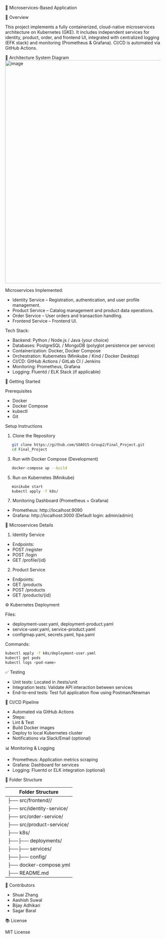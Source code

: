 🧩 Microservices-Based Application

📌 Overview

This project implements a fully containerized, cloud-native microservices architecture on Kubernetes (GKE). It includes independent services for identity, product, order, and frontend UI, integrated with centralized logging (EFK stack) and monitoring (Prometheus & Grafana). CI/CD is automated via GitHub Actions.


🧱 Architecture
System Diagram
<img width="973" height="719" alt="image" src="https://github.com/user-attachments/assets/bec1badf-b3e7-4c11-9568-d56d5e19e674" />





Microservices Implemented:

- Identity Service – Registration, authentication, and user profile management.
- Product Service – Catalog management and product data operations.
- Order Service – User orders and transaction handling.
- Frontend Service – Frontend UI.

Tech Stack:
- Backend: Python / Node.js / Java (your choice)
- Databases: PostgreSQL / MongoDB (polyglot persistence per service)
- Containerization: Docker, Docker Compose
- Orchestration: Kubernetes (Minikube / Kind / Docker Desktop)
- CI/CD: GitHub Actions / GitLab CI / Jenkins
- Monitoring: Prometheus, Grafana
- Logging: Fluentd / ELK Stack (if applicable)

🚀 Getting Started

Prerequisites
- Docker
- Docker Compose
- kubectl
- Git

Setup Instructions

1.	Clone the Repository
```sh
   git clone https://github.com/SOA915-Group2/Final_Project.git
   cd Final_Project
```

3.	Run with Docker Compose (Development)
```sh
   docker-compose up --build
```
5.	Run on Kubernetes (Minikube)
```sh
   minikube start
   kubectl apply -f k8s/
```

7.	Monitoring Dashboard (Prometheus + Grafana)
- Prometheus: http://localhost:9090
- Grafana: http://localhost:3000 (Default login: admin/admin)

🔧 Microservices Details

1. Identity Service
- Endpoints:
- POST /register
- POST /login
- GET /profile/{id}

2. Product Service
- Endpoints:
- GET /products
- POST /products
- GET /products/{id}



⚙️ Kubernetes Deployment

Files:
- deployment-user.yaml, deployment-product.yaml
- service-user.yaml, service-product.yaml
- configmap.yaml, secrets.yaml, hpa.yaml

Commands:

```sh
kubectl apply -f k8s/deployment-user.yaml
kubectl get pods
kubectl logs <pod-name>
```

✅ Testing
- Unit tests: Located in /tests/unit
- Integration tests: Validate API interaction between services
- End-to-end tests: Test full application flow using Postman/Newman

🔄 CI/CD Pipeline
- Automated via GitHub Actions
- Steps:
- Lint & Test
- Build Docker images
- Deploy to local Kubernetes cluster
- Notifications via Slack/Email (optional)

📊 Monitoring & Logging
- Prometheus: Application metrics scraping
- Grafana: Dashboard for services
- Logging: Fluentd or ELK integration (optional)

📂 Folder Structure

| Folder Structure |
| ------ |
| ├── src/frontend//|
| ├── src/identity-service/|
| ├── src/order-service/|
| ├── src/product-service/|
| ├── k8s/|
| ├──├── deployments/|
| ├──├── services/|
| ├──├── config/|
| ├── docker-compose.yml|
| ├── README.md|


👥 Contributors
- Shuai Zhang
- Aashish Suwal
- Bijay Adhikari
- Sagar Baral

📚 License

MIT License
